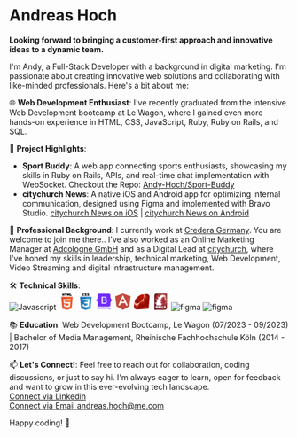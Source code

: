 # Andreas Hoch
**Looking forward to bringing a customer-first approach and innovative ideas to a dynamic team.**


I'm Andy, a Full-Stack Developer with a background in digital marketing. I'm passionate about creating innovative web solutions and collaborating with like-minded professionals. Here's a bit about me:

🌐 **Web Development Enthusiast**: I've recently graduated from the intensive Web Development bootcamp at Le Wagon, where I gained even more hands-on experience in HTML, CSS, JavaScript, Ruby, Ruby on Rails, and SQL.

🚀 **Project Highlights**:
- **Sport Buddy**: A web app connecting sports enthusiasts, showcasing my skills in Ruby on Rails, APIs, and real-time chat implementation with WebSocket. Checkout the Repo: [Andy-Hoch/Sport-Buddy](https://github.com/Andy-Hoch/Sport-Buddy)
- **citychurch News**: A native iOS and Android app for optimizing internal communication, designed using Figma and implemented with Bravo Studio. [citychurch News on iOS](https://citychurch.koeln/news-ios) | [citychurch News on Android](https://citychurch.koeln/news-android)

💼 **Professional Background**: I currently work at [Credera Germany](https://www.credera.com/de-de). You are welcome to join me there.. I've also worked as an Online Marketing Manager at [Adcologne GmbH](https://www.adcologne.de/) and as a Digital Lead at [citychurch](https://citychurch.koeln), where I've honed my skills in leadership, technical marketing, Web Development, Video Streaming and digital infrastructure management.

🛠️ **Technical Skills**: <br>
<img src="https://lyqwid.com/wp-content/uploads/2015/04/Javascript-Logo.png" alt="Javascript" width="30" height="30"/>
<img src="https://raw.githubusercontent.com/devicons/devicon/master/icons/html5/html5-original-wordmark.svg" alt="HTML" width="30" height="30"/>
<img src="https://raw.githubusercontent.com/devicons/devicon/master/icons/css3/css3-original-wordmark.svg" alt="CSS" width="30" height="30"/>
<img src="https://raw.githubusercontent.com/devicons/devicon/master/icons/bootstrap/bootstrap-plain-wordmark.svg" alt="Bootstrap" width="30" height="30"/>
<img src="https://raw.githubusercontent.com/devicons/devicon/master/icons/angularjs/angularjs-plain.svg" alt="Angular" width="30" height="30"/>
<img src="https://raw.githubusercontent.com/devicons/devicon/master/icons/ruby/ruby-original.svg" alt="Ruby" width="30" height="30"/>
<img src="https://raw.githubusercontent.com/devicons/devicon/master/icons/rails/rails-original-wordmark.svg" alt="Ruby on Rails" width="30" height="30"/>
<img src="https://user-images.githubusercontent.com/40461634/114240226-2f506580-9955-11eb-849b-e2a25117d681.png" alt="figma" width="30" height="30"/>
<img src="https://www.vectorlogo.zone/logos/figma/figma-icon.svg" alt="figma" width="30" height="30"/>

📚 **Education**:
Web Development Bootcamp, Le Wagon (07/2023 - 09/2023) | Bachelor of Media Management, Rheinische Fachhochschule Köln (2014 - 2017)

📫 **Let's Connect!**: Feel free to reach out for collaboration, coding discussions, or just to say hi. I'm always eager to learn, open for feedback and want to grow in this ever-evolving tech landscape.<br>
[Connect via Linkedin](https://www.linkedin.com/in/andreas-hoch/) <br>
[Connect via Email andreas.hoch@me.com](mailto:gleitet.foyers_0u@icloud.com)

Happy coding! 🚀
